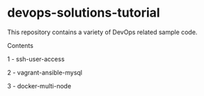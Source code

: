# devops-solutions-tutorial
This repository contains a variety of DevOps related sample code.

Contents

1 - ssh-user-access

2 - vagrant-ansible-mysql

3 - docker-multi-node
